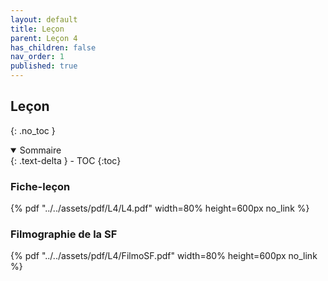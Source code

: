```yaml
---
layout: default
title: Leçon
parent: Leçon 4
has_children: false
nav_order: 1
published: true
---
```

## Leçon
{: .no_toc }

<details open markdown="block">
  <summary>
    Sommaire
  </summary>
  {: .text-delta }
- TOC
{:toc}
</details>

### Fiche-leçon

{% pdf "../../assets/pdf/L4/L4.pdf" width=80% height=600px no_link %}

### Filmographie de la SF

{% pdf "../../assets/pdf/L4/FilmoSF.pdf" width=80% height=600px no_link %}